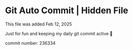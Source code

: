 # Git Auto Commit | Hidden File

This file was added Feb 12, 2025

Just for fun and keeping my daily git commit active 🤪

commit number: 236334
